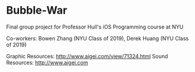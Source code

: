 # Bubble-War
Final group project for Professor Hull's iOS Programming course at NYU

Co-workers: Bowen Zhang (NYU Class of 2019), Derek Huang (NYU Class of 2019)

Graphic Resources: http://www.aigei.com/view/71324.html
Sound Resources: http://www.aigei.com

